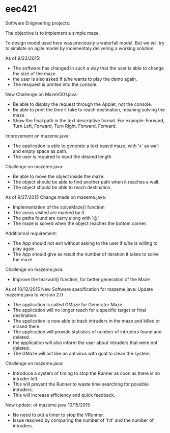 # eec421
Software Enigneering projects:

The objective is to implement a simple maze. 

To design model used here was previously a waterfall model.
But we will try to similate an agile model by incementaly delivering a working solution.


As of 9/23/2015:
 - The software has changed in such a way that the user is able to change the size of the maze.
 - the user is also asked if s/he wants to play the demo again.
 - The resquest is printed into the console.
 
New Challenge on MazeV001.java:
 - Be able to display the request through the Applet, not the console.
 - Be able to print the time it take to reach destination, meaning solving the maze
 - Show the final path in the text descriptive format. For example: Forward, Turn Left, Forward, Turn Right, Forward, Forward.

Improvement on mazeme.java:
 - The application is able to generate a text based maze, with 'x' as wall and empty space as path.
 - The user is required to input the desired length

Challenge on mazeme.java:
 - Be able to move the object inside the maze.
 - The object should be able to find another path when it reaches a wall.
 - The object should be able to reach destination.

As of 9/27/2015
Change made on mazeme.java:
 - Implementation of the solveMaze() function
 - The areas visited are marked by 0.
 - The paths found are carry along with '@'
 - The maze is solved when the object reaches the bottom corner.

Additionnal requirement:
 - The App should not exit without asking to the user if s/he is willing to play again.
 - The App should give as result the number of iteration it takes to solve the maze

Challenge on mazeme.java:
 - Improve the tearwall() function, for better generation of the Maze
 
As of 10/12/2015
New Software specification for mazeme.java: Update mazeme.java to version 2.0
 - The application is called GMaze for Generator Maze
 - The application will no longer reach for a specific target or final destination.
 - The application is now able to track intruders in the maze and killed or erased them.
 - The application will provide statistics of number of intruders found and deleted.
 - the application will also inform the user about intruders that were not deleted.
 - The GMaze will act like an antivirus with goal to clean the system.

Challenge on mazeme.java:
 - Introduce a system of timing to stop the Runner as soon as there is no intruder left.
 - This will prevent the Runner to waste time searching for possible intruders.
 - This will increase efficiency and quick feedback.

New update: of mazeme.java 10/15/2015
 - No need to put a timer to stop the VRunner.
 - Issue resolved by comparing the number of 'hit' and the number of intruders.
